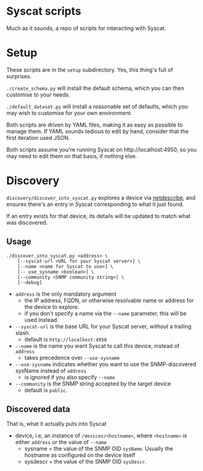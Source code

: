 Syscat scripts
==============

Much as it sounds, a repo of scripts for interacting with Syscat.

# Setup

These scripts are in the `setup` subdirectory. Yes, this thing's full of surprises.

`./create_schema.py` will install the default schema, which you can then customise to your needs.

`./default_dataset.py` will install a reasonable set of defaults, which you may wish to customise for your own environment.

Both scripts are driven by YAML files, making it as easy as possible to manage them. If YAML sounds tedious to edit by hand, consider that the first iteration used JSON.

Both scripts assume you're running Syscat on http://localhost:4950, so you may need to edit them on that basis, if nothing else.


# Discovery

`discovery/discover_into_syscat.py` explores a device via [netdescribe](https://github.com/equill/netdescribe/), and ensures there's an entry in Syscat corresponding to what it just found.

If an entry exists for that device, its details will be updated to match what was discovered.

## Usage

```
./discover_into_syscat.py <address> \
    [--syscat-url <URL for your Syscat server>] \
    [--name <name for Syscat to use>] \
    [-- use_sysname <boolean>] \
    [--community <SNMP community string>] \
    [--debug]
```

- `address` is the only mandatory argument
    - the IP address, FQDN, or otherwise resolvable name or address for the device to explore.
    - if you don't specify a name via the `--name` parameter, this will be used instead.
- `--syscat-url` is the base URL for your Syscat server, _without_ a trailing slash.
    - default is `http://localhost:4950`
- `--name` is the name you want Syscat to call this device, instead of `address`
    - takes precedence over `--use-sysname`
- `--use-sysname` indicates whether you want to use the SNMP-discovered sysName instead of `address`
    - is ignored if you also specify `--name`
- `--community` is the SNMP string accepted by the target device
    - default is `public`.


## Discovered data

That is, what it actually puts into Syscat

- device, i.e, an instance of `/devices/<hostname>`, where `<hostname>` is either `address` or the value of `--name`
    - sysname = the value of the SNMP OID `sysName`. Usually the hostname as configured on the device itself
    - sysdescr = the value of the SNMP OID `sysDescr`.
